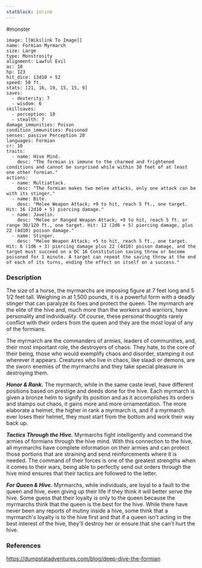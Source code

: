 ```yaml
---
statblock: inline
---
```

#monster 

```statblock
image: [[Wikilink To Image]]
name: Formian Myrmarch
size: Large
type: Monstrosity
alignment: Lawful Evil
ac: 18
hp: 123
hit_dice: 13d10 + 52
speed: 50 ft.
stats: [21, 16, 19, 15, 15, 9]
saves:
  - dexterity: 7
  - wisdom: 6
skillsaves:
  - perception: 10
  - stealth: 7
damage_immunities: Poison
condition_immunities: Poisoned
senses: passive Perception 20
languages: Formian
cr: 10
traits:
  - name: Hive Mind.
    desc: "The formian is immune to the charmed and frightened conditions and cannot be surprised while within 30 feet of at least one other formian."
actions:
  - name: Multiattack.
    desc: "The formian makes two melee attacks, only one attack can be with its stinger."
  - name: Bite.
    desc: "Melee Weapon Attack; +9 to hit, reach 5 ft., one target. Hit: 16 (2d10 + 5) piercing damage."
  - name: Javelin.
    desc: "Melee or Ranged Weapon Attack; +9 to hit, reach 5 ft. or range 30/120 ft., one target. Hit: 12 (2d6 + 5) piercing damage, plus 22 (4d10) poison damage."
  - name: Stinger.
    desc: "Melee Weapon Attack; +5 to hit, reach 5 ft., one target. Hit: 6 (1d6 + 3) piercing damage plus 22 (4d10) poison damage, and the target must succeed on a DC 16 Constitution saving throw or become poisoned for 1 minute. A target can repeat the saving throw at the end of each of its turns, ending the effect on itself on a success."
```

### Description

The size of a horse, the myrmarchs are imposing figure at 7 feet long and 5 1/2 feet tall. Weighing in at 1,500 pounds, it is a powerful form with a deadly stinger that can paralyze its foes and protect the queen. The myrmarch are the elite of the hive and, much more than the workers and warriors, have personality and individuality. Of course, these personal thoughts rarely conflict with their orders from the queen and they are the most loyal of any of the formians.

The myrmarch are the commanders of armies, leaders of communities, and, their most important role, the destroyers of chaos. They hate, to the core of their being, those who would exemplify chaos and disorder, stamping it out wherever it appears. Creatures who live in chaos, like slaadi or demons, are the sworn enemies of the myrmarchs and they take special pleasure in destroying them.

**_Honor & Rank._** The myrmarch, while in the same caste level, have different positions based on prestige and deeds done for the hive. Each myrmarch is given a bronze helm to signify its position and as it accomplishes its orders and stamps out chaos, it gains more and more ornamentation. The more elaborate a helmet, the higher in rank a myrmarch is, and if a myrmarch ever loses their helmet, they must start from the bottom and work their way back up.

**_Tactics Through the Hive._** Myrmarchs fight intelligently and command the armies of formians through the hive mind. With this connection to the hive, all myrmarchs have complete information on their armies and can protect those portions that are straining and send reinforcements where it is needed. The command of their forces is one of the greatest strengths when it comes to their wars, being able to perfectly send out orders through the hive mind ensures that their tactics are followed to the letter.

**_For Queen & Hive._** Myrmarchs, while individuals, are loyal to a fault to the queen and hive, even giving up their life if they think it will better serve the hive. Some guess that their loyalty is only to the queen because the myrmarchs think that the queen is the best for the hive. While there have never been any reports of mutiny inside a hive, some think that a myrmarch's loyalty is to the hive first and that if a queen isn't acting in the best interest of the hive, they'll destroy her or ensure that she can't hurt the hive.

### References

https://dumpstatadventures.com/blog/deep-dive-the-formian